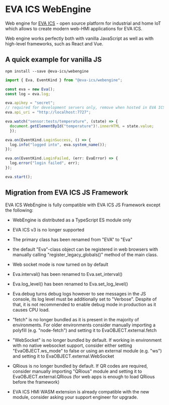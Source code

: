 # EVA ICS WebEngine

Web engine for [EVA ICS](https://www.bohemia-automation.com/software/eva4/) -
open source platform for industrial and home IoT which allows to create modern
web-HMI applications for EVA ICS.

Web engine works perfectly both with vanilla JavaScript as well as with
high-level frameworks, such as React and Vue.

## A quick example for vanilla JS

```shell
npm install --save @eva-ics/webengine
```

```typescript
import { Eva, EventKind } from "@eva-ics/webengine";

const eva = new Eva();
const log = eva.log;

eva.apikey = "secret";
// required for development servers only, remove when hosted in EVA ICS HMI
eva.api_uri = "http://localhost:7727";

eva.watch("sensor:tests/temperature", (state) => {
  document.getElementById("temperature")!.innerHTML = state.value;
  });

eva.on(EventKind.LoginSuccess, () => {
  log.info("logged into", eva.system_name());
});

eva.on(EventKind.LoginFailed, (err: EvaError) => {
  log.error("login failed", err);
});

eva.start();
```

## Migration from EVA ICS JS Framework

EVA ICS WebEngine is fully compatible with EVA ICS JS Framework except the
following:

* WebEngine is distributed as a TypeScript ES module only

* EVA ICS v3 is no longer supported

* The primary class has been renamed from "EVA" to "Eva"

* the default "Eva"-class object can be registered in web browsers with
manually calling "register\_legacy\_globals()" method of the main class.

* Web socket mode is now turned on by default

* Eva.interval() has been renamed to Eva.set\_interval()

* Eva.log\_level() has been renamed to Eva.set\_log\_level()

* Eva.debug turns debug logs however to see messages in the JS console, its
log level must be additionally set to "Verbose". Despite of that, it is not
recommended to enable debug mode in production as it causes CPU load.

* "fetch" is no longer bundled as it is present in the majority of
environments. For older environments consider manually importing a polyfill
(e.g. "node-fetch") and setting it to EvaOBJECT.external.fetch

* "WebSocket" is no longer bundled by default. If working in environment with
no native websocket support, consider either setting "EvaOBJECT.ws\_mode" to
false or using an external module (e.g. "ws") and setting it to
EvaOBJECT.external.WebSocket

* QRious is no longer bundled by default. If QR codes are required, consider
manually importing "QRious" module and setting it to EvaOBJECT.external.QRious
(for web apps is enough to load QRious before the framework)

* EVA ICS HMI WASM extension is already compatible with the new module,
consider asking your support engineer for upgrade.
